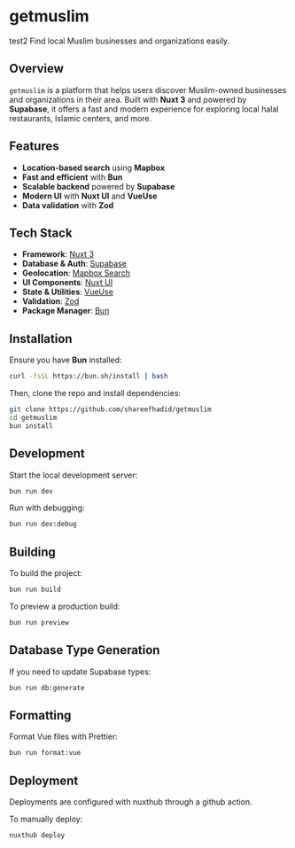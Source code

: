 # getmuslim
test2
Find local Muslim businesses and organizations easily.

## Overview

`getmuslim` is a platform that helps users discover Muslim-owned businesses and organizations in their area. Built with **Nuxt 3** and powered by **Supabase**, it offers a fast and modern experience for exploring local halal restaurants, Islamic centers, and more.

## Features

- **Location-based search** using **Mapbox**
- **Fast and efficient** with **Bun**
- **Scalable backend** powered by **Supabase**
- **Modern UI** with **Nuxt UI** and **VueUse**
- **Data validation** with **Zod**

## Tech Stack

- **Framework**: [Nuxt 3](https://nuxt.com/)
- **Database & Auth**: [Supabase](https://supabase.com/)
- **Geolocation**: [Mapbox Search](https://www.mapbox.com/)
- **UI Components**: [Nuxt UI](https://ui.nuxt.com/)
- **State & Utilities**: [VueUse](https://vueuse.org/)
- **Validation**: [Zod](https://zod.dev/)
- **Package Manager**: [Bun](https://bun.sh/)

## Installation

Ensure you have **Bun** installed:

```sh
curl -fsSL https://bun.sh/install | bash
```

Then, clone the repo and install dependencies:

```sh
git clone https://github.com/shareefhadid/getmuslim
cd getmuslim
bun install
```

## Development

Start the local development server:

```sh
bun run dev
```

Run with debugging:

```sh
bun run dev:debug
```

## Building

To build the project:

```sh
bun run build
```

To preview a production build:

```sh
bun run preview
```

## Database Type Generation

If you need to update Supabase types:

```sh
bun run db:generate
```

## Formatting

Format Vue files with Prettier:

```sh
bun run format:vue
```

## Deployment

Deployments are configured with nuxthub through a github action.

To manually deploy:

```sh
nuxthub deploy
```
